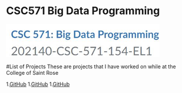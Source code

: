 # CSC571 Big Data Programming
![Image of the class](/class.JPG)

#List of Projects
These are projects that I have worked on while at the College of Saint Rose


1.[GitHub](https://github.com/atkinsonsstrose/CSC571Week1)
1.[GitHub](https://github.com/atkinsonsstrose/CSC571Week2)
1.[GitHub](https://github.com/atkinsonsstrose/CSC571Week6)
